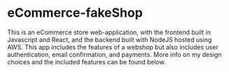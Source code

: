 # eCommerce-fakeShop
This is an eCommerce store web-application, with the frontend built in Javascript and React, and the backend built with NodeJS hosted using AWS. This app includes the features of a webshop but also includes user authentication, email confirmation, and payments. More info on my design choices and the included features can be found below.
